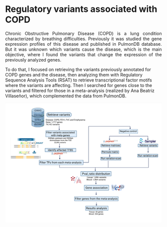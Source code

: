 # Regulatory variants associated with COPD

<p align="justify">
Chronic Obstructive Pulmonary Disease (COPD) is a lung condition characterized by breathing difficulties. Previously it was studied the gene expression profiles of this disease and published in PulmonDB database. But it was unknown which variants cause the disease, which is the main objective, where I found the variants that change the expression of the previously analyzed genes.            

To do that, I focused on retrieving the variants previously annotated for COPD genes and the disease, then analyzing them with Regulatory Sequence Analysis Tools (RSAT) to retrieve transcriptional factor motifs where the variants are affecting. Then I searched for genes close to the variants and filtered for those in a meta-analysis (realized by Ana Beatriz Villaseñor), which complemented the data from PulmonDB.       
</p>

![Flowchart](Flowchart.jpeg)








